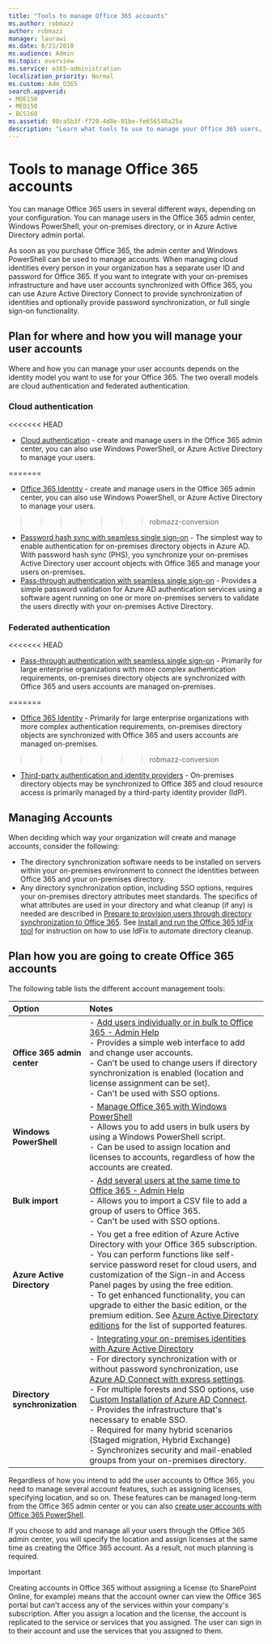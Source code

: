 ```yaml
---
title: "Tools to manage Office 365 accounts"
ms.author: robmazz
author: robmazz
manager: laurawi
ms.date: 8/21/2018
ms.audience: Admin
ms.topic: overview
ms.service: o365-administration
localization_priority: Normal
ms.custom: Adm_O365
search.appverid:
- MOE150
- MED150
- BCS160
ms.assetid: 98ca5b3f-f720-4d8e-91be-fe656548a25a
description: "Learn what tools to use to manage your Office 365 users, and how what you can use depends on how you manage user identities. "
---
```


# Tools to manage Office 365 accounts

You can manage Office 365 users in several different ways, depending on your configuration. You can manage users in the Office 365 admin center, Windows PowerShell, your on-premises directory, or in Azure Active Directory admin portal. 

As soon as you purchase Office 365, the admin center and Windows PowerShell can be used to manage accounts. When managing cloud identities every person in your organization has a separate user ID and password for Office 365. If you want to integrate with your on-premises infrastructure and have user accounts synchronized with Office 365, you can use Azure Active Directory Connect to provide synchronization of identities and optionally provide password synchronization, or full single sign-on functionality.
  
## Plan for where and how you will manage your user accounts

Where and how you can manage your user accounts depends on the identity model you want to use for your Office 365. The two overall models are cloud authentication and federated authentication.
  
### Cloud authentication

<<<<<<< HEAD
- [Cloud authentication](about-office-365-identity.md#cloud-authentication) - create and manage users in the Office 365 admin center, you can also use Windows PowerShell, or Azure Active Directory to manage your users. 
    
=======
- [Office 365 Identity](about-office-365-identity.md) - create and manage users in the Office 365 admin center, you can also use Windows PowerShell, or Azure Active Directory to manage your users.
>>>>>>> robmazz-conversion
- [Password hash sync with seamless single sign-on](about-office-365-identity.md) - The simplest way to enable authentication for on-premises directory objects in Azure AD. With password hash sync (PHS), you synchronize your on-premises Active Directory user account objects with Office 365 and manage your users on-premises. 
- [Pass-through authentication with seamless single sign-on](about-office-365-identity.md) - Provides a simple password validation for Azure AD authentication services using a software agent running on one or more on-premises servers to validate the users directly with your on-premises Active Directory. 
    
### Federated authentication

<<<<<<< HEAD
- [Pass-through authentication with seamless single sign-on](about-office-365-identity.md#pass-through-authentication-with-seamless-single-sign-on) - Primarily for large enterprise organizations with more complex authentication requirements, on-premises directory objects are synchronized with Office 365 and users accounts are managed on-premises. 
    
=======
- [Office 365 Identity](about-office-365-identity.md) - Primarily for large enterprise organizations with more complex authentication requirements, on-premises directory objects are synchronized with Office 365 and users accounts are managed on-premises. 
>>>>>>> robmazz-conversion
- [Third-party authentication and identity providers](about-office-365-identity.md) - On-premises directory objects may be synchronized to Office 365 and cloud resource access is primarily managed by a third-party identity provider (IdP). 
    
## Managing Accounts

When deciding which way your organization will create and manage accounts, consider the following:
  
- The directory synchronization software needs to be installed on servers within your on-premises environment to connect the identities between Office 365 and your on-premises directory.
- Any directory synchronization option, including SSO options, requires your on-premises directory attributes meet standards. The specifics of what attributes are used in your directory and what cleanup (if any) is needed are described in [Prepare to provision users through directory synchronization to Office 365](prepare-for-directory-synchronization.md). See [Install and run the Office 365 IdFix tool](install-and-run-idfix.md) for instruction on how to use IdFix to automate directory cleanup. 
    
## Plan how you are going to create Office 365 accounts
The following table lists the different account management tools:
    
|**Option**|**Notes**|
|:-----|:-----|
|**Office 365 admin center** | - [Add users individually or in bulk to Office 365 - Admin Help](https://support.office.com/article/1970f7d6-03b5-442f-b385-5880b9c256ec) <br> - Provides a simple web interface to add and change user accounts. <br> - Can't be used to change users if directory synchronization is enabled (location and license assignment can be set). <br> - Can't be used with SSO options. <br> |
|**Windows PowerShell** | - [Manage Office 365 with Windows PowerShell](https://go.microsoft.com/fwlink/p/?LinkId=698471) <br> - Allows you to add users in bulk users by using a Windows PowerShell script. <br> - Can be used to assign location and licenses to accounts, regardless of how the accounts are created. <br> |
|**Bulk import** | - [Add several users at the same time to Office 365 - Admin Help](add-several-users-at-the-same-time.md) <br> - Allows you to import a CSV file to add a group of users to Office 365. <br> - Can't be used with SSO options. <br> |
|**Azure Active Directory** | - You get a free edition of Azure Active Directory with your Office 365 subscription. - You can perform functions like self-service password reset for cloud users, and customization of the Sign-in and Access Panel pages by using the free edition. <br> - To get enhanced functionality, you can upgrade to either the basic edition, or the premium edition. See [Azure Active Directory editions](https://go.microsoft.com/fwlink/p/?LinkId=698465) for the list of supported features. <br> |
|**Directory synchronization** | - [Integrating your on-premises identities with Azure Active Directory](https://go.microsoft.com/fwlink/p/?LinkID=624168) <br> - For directory synchronization with or without password synchronization, use [Azure AD Connect with express settings](https://go.microsoft.com/fwlink/p/?LinkID=698537).  <br>  - For multiple forests and SSO options, use [Custom Installation of Azure AD Connect](https://go.microsoft.com/fwlink/p/?LinkId=698430). <br> - Provides the infrastructure that's necessary to enable SSO. <br> - Required for many hybrid scenarios (Staged migration, Hybrid Exchange) <br> - Synchronizes security and mail-enabled groups from your on-premises directory. <br> |
   
Regardless of how you intend to add the user accounts to Office 365, you need to manage several account features, such as assigning licenses, specifying location, and so on. These features can be managed long-term from the Office 365 admin center or you can also [create user accounts with Office 365 PowerShell](https://go.microsoft.com/fwlink/p/?LinkId=717083).
    
If you choose to add and manage all your users through the Office 365 admin center, you will specify the location and assign licenses at the same time as creating the Office 365 account. As a result, not much planning is required.
    
> [!IMPORTANT]
> Creating accounts in Office 365 without assigning a license (to SharePoint Online, for example) means that the account owner can view the Office 365 portal but can't access any of the services within your company's subscription. After you assign a location and the license, the account is replicated to the service or services that you assigned. The user can sign in to their account and use the services that you assigned to them.